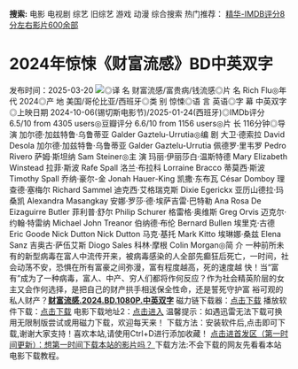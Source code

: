 **搜索:** 电影 电视剧 综艺 旧综艺 游戏 动漫 综合搜索 热门推荐： [精华-IMDB评分8分左右影片600余部](https://www.dytt8.com/html/gndy/jddy/20160320/50510.html)
# 2024年惊悚《财富流感》BD中英双字
发布时间：2025-03-20 
![](https://img9.doubanio.com/view/photo/l_ratio_poster/public/p2919484279.jpg)◎译 名 财富流感/富贵病/钱流感◎片 名 Rich Flu◎年 代 2024◎产 地 美国/哥伦比亚/西班牙◎类 别 惊悚◎语 言 英语◎字 幕 中英双字◎上映日期 2024-10-06(锡切斯电影节)/2025-01-24(西班牙)◎IMDb评分 6.5/10 from 4305 users◎豆瓣评分 6.6/10 from 1156 users◎片 长 116分钟◎导 演 加尔德·加兹特鲁·乌鲁蒂亚 Galder Gaztelu-Urrutia◎编 剧 大卫·德索拉 David Desola 加尔德·加兹特鲁·乌鲁蒂亚 Galder Gaztelu-Urrutia 佩德罗·里韦罗 Pedro Rivero 萨姆·斯坦纳 Sam Steiner◎主 演 玛丽·伊丽莎白·温斯特德 Mary Elizabeth Winstead 拉菲·斯波 Rafe Spall 洛兰·布拉科 Lorraine Bracco 蒂莫西·斯波 Timothy Spall 乔纳·豪尔-金 Jonah Hauer-King 凯撒·东布瓦 César Domboy 理查德·塞梅尔 Richard Sammel 迪克西·艾格瑞克斯 Dixie Egerickx 亚历山德拉·玛桑凯 Alexandra Masangkay 安娜·罗莎·德·埃萨吉雷·巴特勒 Ana Rosa De Eizaguirre Butler 菲利普·舒尔 Philip Schurer 格雷格·奥维斯 Greg Orvis 迈克尔·约翰·特雷纳 Michael John Treanor 伯纳德·布伦 Bernard Bullen 埃里克·古德 Eric Goode Nick Dutton Nick Dutton 马克·基托 Mark Kitto 埃琳娜·桑兹 Elena Sanz 吉奥古·萨伍艾斯 Diogo Sales 科林·摩根 Colin Morgan◎简 介 一种前所未有的新型病毒在富人中流传开来，被病毒感染的人全部先癫狂后死亡，一时间，社会动荡不安，恐惧在所有富豪之间弥漫，富有程度越高，死的速度越 快！当“富有”成为了一种病毒，富人、中产、穷人们都将作何反应？作为社会精英阶层的女主又会作何选择，是把自己的财产拱手相送保全性命，还是誓死守护富 裕可观的私人财产？[**财富流感.2024.BD.1080P.中英双字**](magnet:?xt=urn:btih:bcea5079c4a7ed95e7255b9fa45b7620132e6bed&dn=%e9%98%b3%e5%85%89%e7%94%b5%e5%bd%b1dygod.org.%e8%b4%a2%e5%af%8c%e6%b5%81%e6%84%9f.2024.BD.1080P.%e4%b8%ad%e8%8b%b1%e5%8f%8c%e5%ad%97.mkv&tr=udp%3a%2f%2ftracker.opentrackr.org%3a1337%2fannounce&tr=udp%3a%2f%2fexodus.desync.com%3a6969%2fannounce) 磁力链下载器：[点击下载](https://dygod.org/js/bt.htm "qBittorrent") 播放软件下载：[点击下载](https://dygod.org/js/player.htm "PotPlayer") 电影下载地址2：[点击进入](https://dygod.org/ "阳光电影") 温馨提示：如遇迅雷无法下载可换用无限制版尝试或用磁力下载，欢迎每天来！  下载方法：安装软件后,点击即可下载,谢谢大家支持！喜欢本站,请使用Ctrl+D进行添加收藏！ [点击进首发区（第一时间更新）：想第一时间下载本站的影片吗？ ](https://www.ygdy8.net/)下载方法:不会下载的网友先看看本站电影下载教程。
